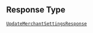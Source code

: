 ## Response Type

[`UpdateMerchantSettingsResponse`](../../doc/models/update-merchant-settings-response.md)
